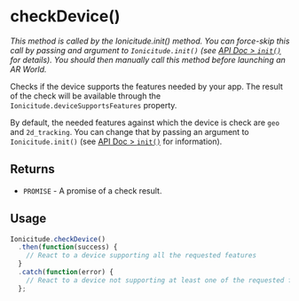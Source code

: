 # checkDevice()

_This method is called by the Ionicitude.init() method. You can force-skip this call by passing and argument to `Ionicitude.init()` (see [API Doc > `init()`](init()) for details). You should then manually call this method before launching an AR World._

Checks if the device supports the features needed by your app.
The result of the check will be available through the `Ionicitude.deviceSupportsFeatures` property.

By default, the needed features against which the device is check are `geo` and `2d_tracking`. You can change that by passing an argument to `Ionicitude.init()` (see [API Doc > `init()`](init()) for information).

## Returns
- `PROMISE` - A promise of a check result.

## Usage
```javascript
Ionicitude.checkDevice()
  .then(function(success) {
    // React to a device supporting all the requested features
  }
  .catch(function(error) {
    // React to a device not supporting at least one of the requested features
  };
```